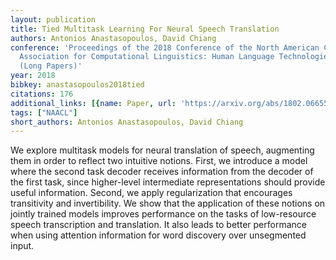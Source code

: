 ```yaml
---
layout: publication
title: Tied Multitask Learning For Neural Speech Translation
authors: Antonios Anastasopoulos, David Chiang
conference: 'Proceedings of the 2018 Conference of the North American Chapter of the
  Association for Computational Linguistics: Human Language Technologies, Volume 1
  (Long Papers)'
year: 2018
bibkey: anastasopoulos2018tied
citations: 176
additional_links: [{name: Paper, url: 'https://arxiv.org/abs/1802.06655'}]
tags: ["NAACL"]
short_authors: Antonios Anastasopoulos, David Chiang
---
```

We explore multitask models for neural translation of speech, augmenting them
in order to reflect two intuitive notions. First, we introduce a model where
the second task decoder receives information from the decoder of the first
task, since higher-level intermediate representations should provide useful
information. Second, we apply regularization that encourages transitivity and
invertibility. We show that the application of these notions on jointly trained
models improves performance on the tasks of low-resource speech transcription
and translation. It also leads to better performance when using attention
information for word discovery over unsegmented input.